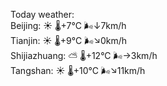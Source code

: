 Today weather:  
Beijing: ☀️ 🌡️+7°C 🌬️↓7km/h  
Tianjin: ☀️ 🌡️+9°C 🌬️↘0km/h  
Shijiazhuang: ⛅️  🌡️+12°C 🌬️→3km/h  
Tangshan: ☀️ 🌡️+10°C 🌬️↘11km/h  

